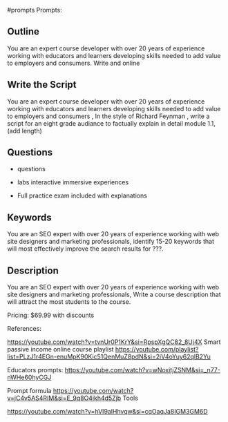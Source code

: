 

#prompts
Prompts:

## Outline
You are an expert course developer with over 20 years of experience working with educators and learners developing skills needed to add value to employers and consumers.
Write and online 

## Write the Script

You are an expert course developer with over 20 years of experience working with educators and learners developing skills needed to add value to employers and consumers , In the style of Richard Feynman , write a script for an eight grade audiance to factually explain in detail module 1.1,(add length)

## Questions 
- questions

 - labs interactive immersive experiences 

 - Full practice exam included with explanations 

## Keywords 
You are an SEO expert with over 20 years of experience working with web site designers and marketing professionals, identify 15-20 keywords that will most effectively improve the search results for ???.

## Description 
You are an SEO expert with over 20 years of experience working with web site designers and marketing professionals, Write a course description that will attract the most students to the course.


Pricing: $69.99 with discounts

References:

https://youtube.com/watch?v=tvnUr0P1KrY&si=RpspXgQC82_8Uj4X
Smart passive income online course playlist
https://youtube.com/playlist?list=PLzJ1r4EGn-enuMpK90Kic51QenMuZ8pdN&si=2iV4oYuy62qlB2Yu

Educators prompts:
https://youtube.com/watch?v=wNoxitjZSNM&si=_n77-nWHe60hyCGJ

Prompt formula 
https://youtube.com/watch?v=jC4v5AS4RIM&si=E_9q8O4jkh4d5Zjb
Tools

https://youtube.com/watch?v=hVI9alHhvqw&si=cqOaqJa8IGM3GM6D
